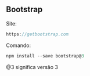## Bootstrap

Site:

```js
https://getbootstrap.com
```

Comando:

```js
npm install --save bootstrap@3
```

@3 significa versão 3
